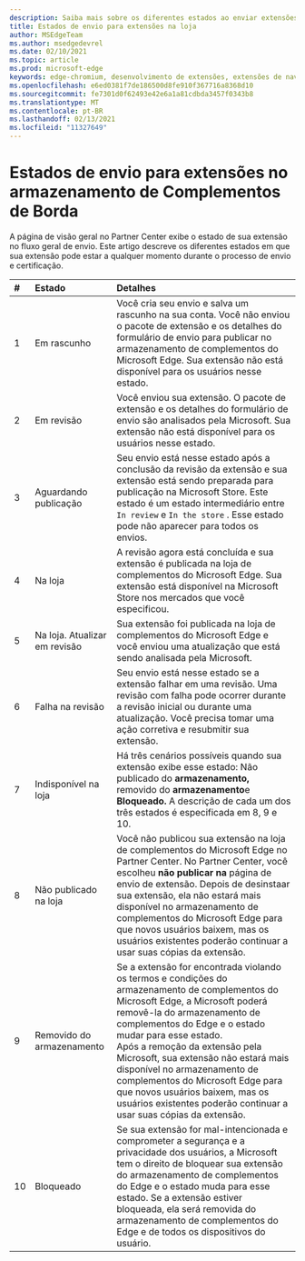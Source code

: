 ```yaml
---
description: Saiba mais sobre os diferentes estados ao enviar extensões para a loja.
title: Estados de envio para extensões na loja
author: MSEdgeTeam
ms.author: msedgedevrel
ms.date: 02/10/2021
ms.topic: article
ms.prod: microsoft-edge
keywords: edge-chromium, desenvolvimento de extensões, extensões de navegador, complementos, partner center, desenvolvedor
ms.openlocfilehash: e6ed0381f7de186500d8fe910f367716a8368d10
ms.sourcegitcommit: fe7301d0f62493e42e6a1a81cdbda3457f0343b8
ms.translationtype: MT
ms.contentlocale: pt-BR
ms.lasthandoff: 02/13/2021
ms.locfileid: "11327649"
---
```

# Estados de envio para extensões no armazenamento de Complementos de Borda  

A página de visão geral no Partner Center exibe o estado de sua extensão no fluxo geral de envio.  Este artigo descreve os diferentes estados em que sua extensão pode estar a qualquer momento durante o processo de envio e certificação.  

| # |  Estado |  Detalhes |  
|:--- |:--- |:--- |  
| 1 |  Em rascunho |  Você cria seu envio e salva um rascunho na sua conta.  Você não enviou o pacote de extensão e os detalhes do formulário de envio para publicar no armazenamento de complementos do Microsoft Edge.  Sua extensão não está disponível para os usuários nesse estado.  |  
| 2|  Em revisão |  Você enviou sua extensão.  O pacote de extensão e os detalhes do formulário de envio são analisados pela Microsoft.  Sua extensão não está disponível para os usuários nesse estado.  |  
| 3|  Aguardando publicação |  Seu envio está nesse estado após a conclusão da revisão da extensão e sua extensão está sendo preparada para publicação na Microsoft Store.  Este estado é um estado intermediário entre `In review` e `In the store` .  Esse estado pode não aparecer para todos os envios.  |  
| 4|  Na loja |  A revisão agora está concluída e sua extensão é publicada na loja de complementos do Microsoft Edge.  Sua extensão está disponível na Microsoft Store nos mercados que você especificou.  |  
| 5 |  Na loja.  Atualizar em revisão |  Sua extensão foi publicada na loja de complementos do Microsoft Edge e você enviou uma atualização que está sendo analisada pela Microsoft.  |  
| 6 |  Falha na revisão |  Seu envio está nesse estado se a extensão falhar em uma revisão.  Uma revisão com falha pode ocorrer durante a revisão inicial ou durante uma atualização.  Você precisa tomar uma ação corretiva e resubmitir sua extensão.  |  
| 7 |  Indisponível na loja |  Há três cenários possíveis quando sua extensão exibe esse estado: Não publicado do **armazenamento,** removido do **armazenamento**e **Bloqueado.**  A descrição de cada um dos três estados é especificada em 8, 9 e 10.  |  
| 8 |  Não publicado na loja |  Você não publicou sua extensão na loja de complementos do Microsoft Edge no Partner Center.  No Partner Center, você escolheu **não publicar na** página de envio de extensão.  Depois de desinstaar sua extensão, ela não estará mais disponível no armazenamento de complementos do Microsoft Edge para que novos usuários baixem, mas os usuários existentes poderão continuar a usar suas cópias da extensão.  |  
| 9 |  Removido do armazenamento |  Se a extensão for encontrada violando os termos e condições do armazenamento de complementos do Microsoft Edge, a Microsoft poderá removê-la do armazenamento de complementos do Edge e o estado mudar para esse estado.  <br />  Após a remoção da extensão pela Microsoft, sua extensão não estará mais disponível no armazenamento de complementos do Microsoft Edge para que novos usuários baixem, mas os usuários existentes poderão continuar a usar suas cópias da extensão.  |  
| 10 |  Bloqueado |  Se sua extensão for mal-intencionada e comprometer a segurança e a privacidade dos usuários, a Microsoft tem o direito de bloquear sua extensão do armazenamento de complementos do Edge e o estado muda para esse estado.  Se a extensão estiver bloqueada, ela será removida do armazenamento de complementos do Edge e de todos os dispositivos do usuário.  |  
